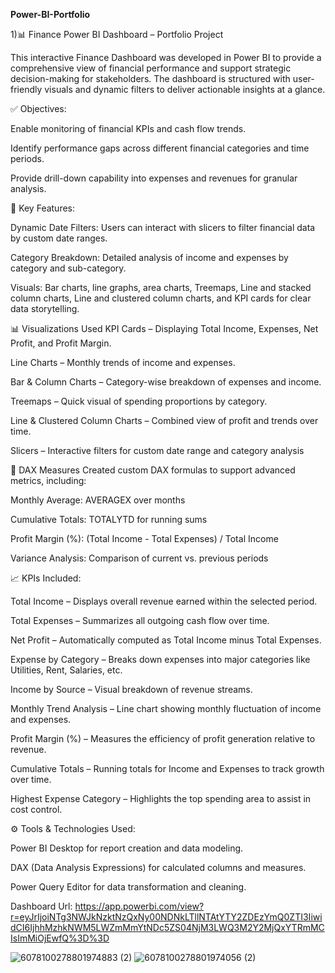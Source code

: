 **Power-BI-Portfolio**


1)📊 Finance Power BI Dashboard – Portfolio Project

This interactive Finance Dashboard was developed in Power BI to provide a comprehensive view of financial performance and support strategic decision-making for stakeholders. The dashboard is structured with user-friendly visuals and dynamic filters to deliver actionable insights at a glance.


✅ Objectives:

Enable monitoring of financial KPIs and cash flow trends.

Identify performance gaps across different financial categories and time periods.

Provide drill-down capability into expenses and revenues for granular analysis.



📌 Key Features:

Dynamic Date Filters: Users can interact with slicers to filter financial data by custom date ranges.

Category Breakdown: Detailed analysis of income and expenses by category and sub-category.

Visuals: Bar charts, line graphs, area charts, Treemaps, Line and stacked column charts, Line and clustered column charts, and KPI cards for clear data storytelling.



📊 Visualizations Used KPI Cards – Displaying Total Income, Expenses, Net Profit, and Profit Margin.

Line Charts – Monthly trends of income and expenses.

Bar & Column Charts – Category-wise breakdown of expenses and income.

Treemaps – Quick visual of spending proportions by category.

Line & Clustered Column Charts – Combined view of profit and trends over time.

Slicers – Interactive filters for custom date range and category analysis



🧮 DAX Measures Created custom DAX formulas to support advanced metrics, including:

Monthly Average: AVERAGEX over months

Cumulative Totals: TOTALYTD for running sums

Profit Margin (%): (Total Income - Total Expenses) / Total Income

Variance Analysis: Comparison of current vs. previous periods



📈 KPIs Included:

Total Income – Displays overall revenue earned within the selected period.

Total Expenses – Summarizes all outgoing cash flow over time.

Net Profit – Automatically computed as Total Income minus Total Expenses.

Expense by Category – Breaks down expenses into major categories like Utilities, Rent, Salaries, etc.

Income by Source – Visual breakdown of revenue streams.

Monthly Trend Analysis – Line chart showing monthly fluctuation of income and expenses.

Profit Margin (%) – Measures the efficiency of profit generation relative to revenue.

Cumulative Totals – Running totals for Income and Expenses to track growth over time.

Highest Expense Category – Highlights the top spending area to assist in cost control.



⚙️ Tools & Technologies Used:

Power BI Desktop for report creation and data modeling.

DAX (Data Analysis Expressions) for calculated columns and measures.

Power Query Editor for data transformation and cleaning.

Dashboard Url: https://app.powerbi.com/view?r=eyJrIjoiNTg3NWJkNzktNzQxNy00NDNkLTllNTAtYTY2ZDEzYmQ0ZTI3IiwidCI6IjhhMzhkNWM5LWZmMmYtNDc5ZS04NjM3LWQ3M2Y2MjQxYTRmMCIsImMiOjEwfQ%3D%3D

![6078100278801974883 (2)](https://github.com/user-attachments/assets/37488f32-3795-4cc1-8bdf-579c8dec5f52)
![6078100278801974056 (2)](https://github.com/user-attachments/assets/d5f382e0-fa30-4dbf-b2a4-8c877de535f8)

